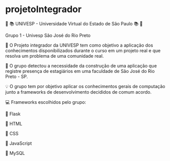 # projetoIntegrador
:notebook_with_decorative_cover: :books: UNIVESP - Universidade Virtual do Estado de São Paulo  :books: :notebook_with_decorative_cover:

Grupo 1 - Univesp São José do Rio Preto 
 
:pushpin: O Projeto integrador da UNIVESP tem como objetivo a aplicação dos conhecimentos disponibilizados durante o curso em um projeto real e que resolva um problema de uma comunidade real.

:pushpin: O grupo detectou a necessidade da construção de uma aplicação que registre presença de estagiários em uma faculdade de São José do Rio Preto - SP. 

:bulb: O grupo tem por objetivo aplicar os conhecimentos gerais de computação junto a frameworks de desenvolvimento decididos de comum acordo. 

:computer: Frameworks escolhidos pelo grupo: 

:pushpin: Flask

:pushpin: HTML 

:pushpin: CSS

:pushpin: JavaScript

:pushpin: MySQL




